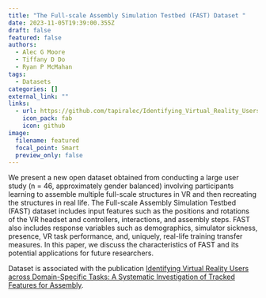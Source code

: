 ```yaml
---
title: "The Full-scale Assembly Simulation Testbed (FAST) Dataset "
date: 2023-11-05T19:39:00.355Z
draft: false
featured: false
authors:
  - Alec G Moore
  - Tiffany D Do
  - Ryan P McMahan
tags:
  - Datasets
categories: []
external_link: ""
links:
  - url: https://github.com/tapiralec/Identifying_Virtual_Reality_Users_Across_Domain_Specific_Tasks/blob/main/Participants.csv
    icon_pack: fab
    icon: github
image:
  filename: featured
  focal_point: Smart
  preview_only: false
---
```

We present a new open dataset obtained from conducting a large user study (n = 46, approximately gender balanced) involving participants learning to assemble multiple full-scale structures in VR and then recreating the structures in real life. The Full-scale Assembly Simulation Testbed (FAST) dataset includes input features such as the positions and rotations of the VR headset and controllers, interactions, and assembly steps. FAST also includes response variables such as demographics, simulator sickness, presence, VR task performance, and, uniquely, real-life training transfer measures. In this paper, we discuss the characteristics of FAST and its potential applications for future researchers.

Dataset is associated with the publication [Identifying Virtual Reality Users across Domain-Specific Tasks: A Systematic Investigation of Tracked Features for Assembly](/publication/moore-identifying-virtual-reality-2023/).
